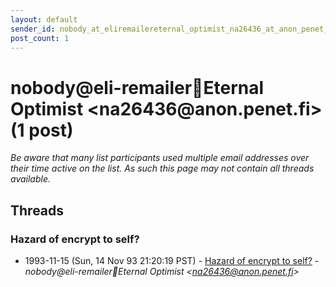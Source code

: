 ```yaml
---
layout: default
sender_id: nobody_at_eliremailereternal_optimist_na26436_at_anon_penet_fi_
post_count: 1
---
```


# nobody<span>@</span>eli-remailerEternal Optimist <na26436<span>@</span>anon.penet.fi> (1 post)

_Be aware that many list participants used multiple email addresses over their time active on the list. As such this page may not contain all threads available._

## Threads

### Hazard of encrypt to self?
+ 1993-11-15 (Sun, 14 Nov 93 21:20:19 PST) - [Hazard of encrypt to self?](/archive/1993/11/036194c87918fbcd9c1d40538378ba1eed9ed53da0fcfa67e2311890ecd12a21) - _nobody@eli-remailerEternal Optimist \<na26436@anon.penet.fi\>_

